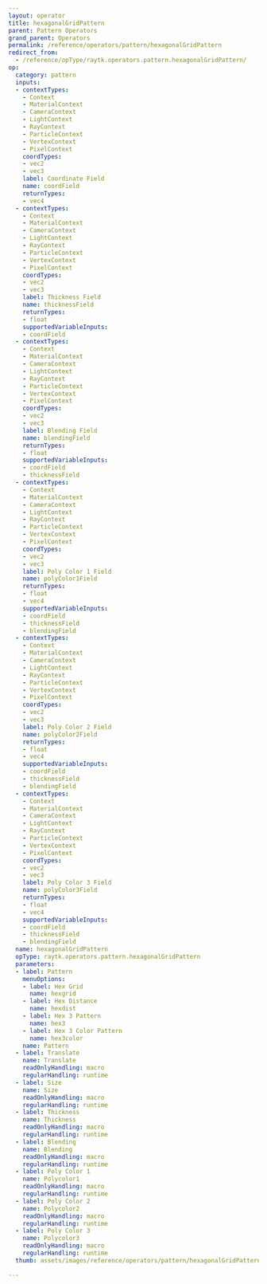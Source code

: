 ```yaml
---
layout: operator
title: hexagonalGridPattern
parent: Pattern Operators
grand_parent: Operators
permalink: /reference/operators/pattern/hexagonalGridPattern
redirect_from:
  - /reference/opType/raytk.operators.pattern.hexagonalGridPattern/
op:
  category: pattern
  inputs:
  - contextTypes:
    - Context
    - MaterialContext
    - CameraContext
    - LightContext
    - RayContext
    - ParticleContext
    - VertexContext
    - PixelContext
    coordTypes:
    - vec2
    - vec3
    label: Coordinate Field
    name: coordField
    returnTypes:
    - vec4
  - contextTypes:
    - Context
    - MaterialContext
    - CameraContext
    - LightContext
    - RayContext
    - ParticleContext
    - VertexContext
    - PixelContext
    coordTypes:
    - vec2
    - vec3
    label: Thickness Field
    name: thicknessField
    returnTypes:
    - float
    supportedVariableInputs:
    - coordField
  - contextTypes:
    - Context
    - MaterialContext
    - CameraContext
    - LightContext
    - RayContext
    - ParticleContext
    - VertexContext
    - PixelContext
    coordTypes:
    - vec2
    - vec3
    label: Blending Field
    name: blendingField
    returnTypes:
    - float
    supportedVariableInputs:
    - coordField
    - thicknessField
  - contextTypes:
    - Context
    - MaterialContext
    - CameraContext
    - LightContext
    - RayContext
    - ParticleContext
    - VertexContext
    - PixelContext
    coordTypes:
    - vec2
    - vec3
    label: Poly Color 1 Field
    name: polyColor1Field
    returnTypes:
    - float
    - vec4
    supportedVariableInputs:
    - coordField
    - thicknessField
    - blendingField
  - contextTypes:
    - Context
    - MaterialContext
    - CameraContext
    - LightContext
    - RayContext
    - ParticleContext
    - VertexContext
    - PixelContext
    coordTypes:
    - vec2
    - vec3
    label: Poly Color 2 Field
    name: polyColor2Field
    returnTypes:
    - float
    - vec4
    supportedVariableInputs:
    - coordField
    - thicknessField
    - blendingField
  - contextTypes:
    - Context
    - MaterialContext
    - CameraContext
    - LightContext
    - RayContext
    - ParticleContext
    - VertexContext
    - PixelContext
    coordTypes:
    - vec2
    - vec3
    label: Poly Color 3 Field
    name: polyColor3Field
    returnTypes:
    - float
    - vec4
    supportedVariableInputs:
    - coordField
    - thicknessField
    - blendingField
  name: hexagonalGridPattern
  opType: raytk.operators.pattern.hexagonalGridPattern
  parameters:
  - label: Pattern
    menuOptions:
    - label: Hex Grid
      name: hexgrid
    - label: Hex Distance
      name: hexdist
    - label: Hex 3 Pattern
      name: hex3
    - label: Hex 3 Color Pattern
      name: hex3color
    name: Pattern
  - label: Translate
    name: Translate
    readOnlyHandling: macro
    regularHandling: runtime
  - label: Size
    name: Size
    readOnlyHandling: macro
    regularHandling: runtime
  - label: Thickness
    name: Thickness
    readOnlyHandling: macro
    regularHandling: runtime
  - label: Blending
    name: Blending
    readOnlyHandling: macro
    regularHandling: runtime
  - label: Poly Color 1
    name: Polycolor1
    readOnlyHandling: macro
    regularHandling: runtime
  - label: Poly Color 2
    name: Polycolor2
    readOnlyHandling: macro
    regularHandling: runtime
  - label: Poly Color 3
    name: Polycolor3
    readOnlyHandling: macro
    regularHandling: runtime
  thumb: assets/images/reference/operators/pattern/hexagonalGridPattern_thumb.png

---
```

